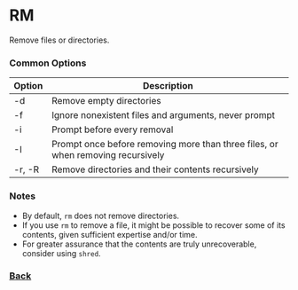 # RM

Remove files or directories.

### Common Options

| Option | Description |
| --- | --- |
| -d | Remove empty directories |
| -f | Ignore nonexistent files and arguments, never prompt |
| -i | Prompt before every removal |
| -I | Prompt once before removing more than three files, or when removing recursively |
| -r, -R | Remove directories and their contents recursively |

### Notes

* By default, `rm` does not remove directories.
* If you use `rm` to remove a file, it might be possible to recover some of its contents, given  sufficient expertise and/or time.
* For greater assurance that the contents are truly unrecoverable, consider using `shred`.

### [Back](linux-man-pages.md)
